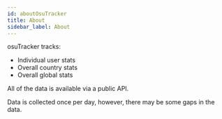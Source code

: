 ```yaml
---
id: aboutOsuTracker
title: About
sidebar_label: About
---
```


osuTracker tracks:

* Individual user stats
* Overall country stats
* Overall global stats

All of the data is available via a public API.

Data is collected once per day, however, there may be some gaps in the data.